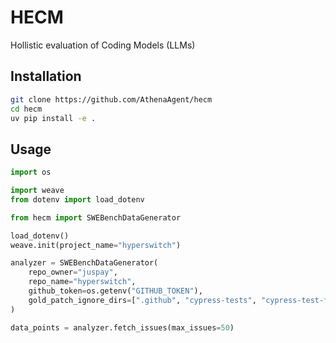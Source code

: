 # HECM

Hollistic evaluation of Coding Models (LLMs)


## Installation

```bash
git clone https://github.com/AthenaAgent/hecm
cd hecm
uv pip install -e .
```

## Usage

```python
import os

import weave
from dotenv import load_dotenv

from hecm import SWEBenchDataGenerator

load_dotenv()
weave.init(project_name="hyperswitch")

analyzer = SWEBenchDataGenerator(
    repo_owner="juspay",
    repo_name="hyperswitch",
    github_token=os.getenv("GITHUB_TOKEN"),
    gold_patch_ignore_dirs=[".github", "cypress-tests", "cypress-test-files"],
)

data_points = analyzer.fetch_issues(max_issues=50)
```
